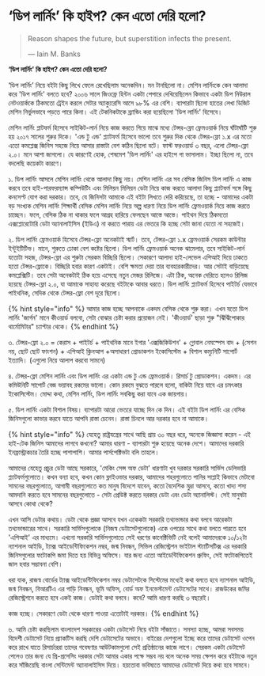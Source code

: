 # ‘ডিপ লার্নিং’ কি হাইপ? কেন এতো দেরি হলো?

> Reason shapes the future, but superstition infects the present.
>
> ― Iain M. Banks

**‘ডিপ লার্নিং’ কি হাইপ? কেন এতো দেরি হলো?**

‘ডিপ লার্নিং’ নিয়ে বইটা কিছু লিখে ফেলে রেখেছিলাম অনেকদিন। মন টানছিলো না। মেশিন লার্নিংকে কেন আলাদা করে 'ডিপ লার্নিং' বলতে হবে? ২০০৬ সালে জিওফ্রে হিন্টন একটা পেপারে দেখিয়েছিলেন কিভাবে একটা ডিপ নিউরাল নেটওয়ার্ককে ঠিকমতো ট্রেইন করলে সেটার অ্যাক্যুরেসি আসে ৯৮% এর বেশি। ব্যাপারটা ছিলো হাতের লেখা ডিজিট মেশিন নির্ভুলভাবে পড়তে পারে কিনা। এই টেকনিকটাকে ব্র্যান্ডিং করা হয়েছিলো 'ডিপ লার্নিং' হিসেবে। 

মেশিন লার্নিং প্লাটফর্ম হিসেবে সাইকিট-লার্ন নিয়ে কাজ করতে গিয়ে মাঝে মধ্যে টেন্সর-ফ্লো ফ্রেমওয়ার্ক নিয়ে ঘাঁটাঘাঁটি শুরু হয় ২০১৭ সালের শুরুর দিকে। 'এন্ড টু এন্ড' প্ল্যাটফর্ম হিসেবে ভালো তবে শুরুর দিক থেকে টেন্সর-ফ্লো ১.x এর মতো এতো কমপ্লেক্স জিনিস সহজে নিয়ে আসার রাস্তাটা বেশ কঠিন ছিলো বটে। ফাস্ট ফরওয়ার্ড ৩ বছর, এলো টেন্সর-ফ্লো ২.০। মনে আশা জাগলো। যে কারণেই হোক, শেষমেশ 'ডিপ লার্নিং' এর হাইপে গা ভাসালাম। ইচ্ছা ছিলো না, তবে বদলেছি কয়েকটা কারণে। 

১. ডিপ লার্নিং আসলে মেশিন লার্নিং থেকে আলাদা কিছু নয়। মেশিন লার্নিং এর সব বেসিক জিনিস ডিপ লার্নিং এ কাজ করবে তবে হাই-পারফরম্যান্স কম্পিউটিং এবং মিলিয়ন মিলিয়ন ডেটা নিয়ে কাজ করতে আলাদা কিছু প্ল্যাটফর্ম সঙ্গে কিছু কনসেপ্ট যোগ করা দরকার। তবে, যে জিনিসটা আমাকে এই বইটা লিখতে দেরি করিয়েছে, তা হচ্ছে - আমাদের একটা বড় সংখ্যক মেশিন লার্নিং শিক্ষার্থী বেসিক মেশিন লার্নিং নিয়ে অল্প ধারণা নিয়ে ডিপ লার্নিং ফ্রেমওয়ার্ক নিয়ে কাজ করতে চাচ্ছেন। ফলে, বেসিক ঠিক না থাকার ফলে আগ্রহ হারিয়ে ফেলছেন আস্তে আস্তে। পাইথন দিয়ে ঠিকমতো এক্সপ্লোরেটোরি ডেটা অ্যানালাইসিস \(ইডিএ\) না করতে পারায় এর ভেতরে কি হচ্ছে সেটা জানা যেতো না সহজেই।  

২. ডিপ লার্নিং ফ্রেমওয়ার্ক হিসেবে টেন্সর-ফ্লো অনেকটাই স্মার্ট। তবে,  টেন্সর-ফ্লো ১.x ফ্রেমওয়ার্ক সেরকম কাউন্টার ইন্টুইটিটিভ। মানে, শুরুতে ঢোকা বেশ কষ্টের ছিলো। ডিপ লার্নিং ফ্রেমওয়ার্ক অনেক ঝামেলার, তবে সাইকিট-লার্ন যতোটা সহজ, টেন্সর-ফ্লো এর শুরুটা সেরকম বিচ্ছিরি ছিলো। সেকারণে আলাদা হাই-লেভেল এপিআই দিয়ে ঢাকতে হতো টেন্সর-ফ্লোকে। বিচ্ছিরি হবার কারণ একটাই। বেশি ক্ষমতা দেয়া তার ব্যবহারকারীদের। আর সেটাই বাড়িয়েছে কমপ্লেক্সিটি। তবে সেটা অনেকটাই ঠিক হয়ে এসেছে নতুন মেজর রিলিজে। এটা ঠিক, অনেক দেরিতে হলেও রিলিজ হয়েছে টেন্সর-ফ্লো ২.০, যা আমাকে সাহায্য করেছে বইটাকে আবার ধরতে। ডিপ লার্নিং প্ল্যাটফর্ম হিসেবে পাইটর্চ যেভাবে পাইথনিক, সেদিক থেকে টেন্সর-ফ্লো বেশ দূরে ছিলো। 

{% hint style="info" %}
আমার কাজ হচ্ছে আপনাকে একদম বেসিক থেকে শুরু করা। এখন যতো ডিপ লার্নিং 'জার্গন' মানে কীওয়ার্ড বলবো, সেটা বোঝার চেষ্টা করার প্রয়োজন নেই। 'কীওয়ার্ড' ছাড়া শুরু  "ঝিঁঝিঁপোকার থার্মোমিটার" চ্যাপ্টার থেকে। 
{% endhint %}

৩. টেন্সর-ফ্লো ২.০  = কেরাস + পাইটর্চ + পাইথনিক মানে ইগার 'এক্সজিকিউশন' + গ্লোবাল নেমস্পেস বাদ + \(সেশন নয়, ছোট ছোট ফাংশন\) + এপিআই ক্লিনআপ +অসাধারণ প্রোডাকশন ইকোসিস্টেম + বিশাল কম্যুনিটি সাপোর্ট ইত্যাদি। \(এগুলো নিয়ে আলাপ করবো সামনে\)

৪. টেন্সর-ফ্লো মেশিন লার্নিং এবং ডিপ লার্নিং এর একটা এন্ড টু এন্ড ফ্রেমওয়ার্ক। রিসার্চ টু প্রোডাকশন। একদম। এর কমিউনিটি সাপোর্ট বেজ ভয়াবহ রকমের ভালো। কোন রকমে বুঝতে পারলে হলো, বাকিটা নিয়ে যাবে এর চমৎকার ইকোসিস্টেম। মোদ্দা কথা, মেশিন লার্নিং, ডিপ লার্নিং সবকিছু করা যাবে এক জায়গায়।  

৫. ডিপ লার্নিং একটা বিশাল বিষয়। ব্যাপারটা আরো ভেতরে যাচ্ছে দিন কে দিন। এই বইটা ডিপ লার্নিং এর বেসিক জিনিসগুলো কাভার করবে যাতে আপনি রাস্তা চেনেন। রাস্তা চিনলে আর দরকার হবে না আমাকে। 

{% hint style="info" %}
যেহেতু রাষ্ট্রযন্ত্রের সাথে আছি প্রায় ৩০ বছর ধরে, অনেকে জিজ্ঞাসা করেন - এই হাই-টেক জিনিস আমাদের লাগবে কখনো? আমার ধারণা - ব্যাপারটা শুরু হয়েছে অনেক দেশে। আমাদের দরকারি ইনফ্রাস্ট্রাকচার তৈরি হচ্ছে পাশাপাশি। আমার পার্সপেক্টিভটা বলি তাহলে। 

আমাদের যেহেতু প্রচুর ডেটা আছে সরকারে, 'মেকিং সেন্স অফ ডেটা' ধারণাটা খুব দরকার সরকারি সার্ভিস ডেলিভারি প্ল্যাটফর্মগুলোতে। কখন বন্যা হবে, কখন কোন ফ্লাইওভার দরকার, আমাদের শহরগুলোতে পানির সাপ্লাই কিভাবে মেটাবো সামনের বছরগুলোতে, আগামী বছরগুলোতে কত মানুষ বিদেশে যাবেন, কতো বৈদেশিক মুদ্রা আসবে, কতো খাদ্য শস্য আমদানি করতে হবে সামনের বছরগুলোতে  - সেটা প্রেডিক্ট করতে দরকার ডেটা এবং ডেটা অ্যানালিস্ট। সেই মানুষটা আসবে কোথা  থেকে?

এখন আসি ডেটার কথায়। ডেটা থেকে প্রজ্ঞা আসবে যখন একেকটা সরকারি তথ্যভান্ডার কথা বলবে আরেকটা তথ্যভান্ডারের সাথে। সরকারি সার্ভিসগুলোকে \(নিজস্ব ডেটাসেটগুলোকে\) একে ওপরের সাথে কথা বলতে পারতে হবে 'এপিআই' এর মাধ্যমে। এখনো সরকারি সার্ভিসগুলোতে সেই ধরণের কানেক্টিভিটি নেই বলেই আমাদেরকে ১০/১২টা ন্যাশনাল আইডি, ট্যাক্স আইডেন্টিফিকেশন নম্বর, জন্ম নিবন্ধন, সিভিল রেজিস্ট্রেশন ভাইটাল স্ট্যাটিসটিক্স এর দরকারি জিনিসগুলোর ফটোকপি জমা দিতে হয় বিভিন্ন অফিসে। যার জন্য এতো আইডেন্টিফিকেশন প্রুফিং, সেই ফটোকপিতেই জাল হবার সম্ভাবনা বেশি।

ধরা যাক, রাজস্ব বোর্ডের ট্যাক্স আইডেন্টিফিকেশন নম্বর ডেটাসেটকে সিস্টেমের মধ্যেই কথা বলতে হবে ন্যাশনাল আইডি, জন্ম নিবন্ধন, বিআরটিএ এর গাড়ি নিবন্ধন, ভূমি অফিস, বোর্ড অফ ইনভেস্টমেন্ট ডেটাসেটের সাথে। রাজউকের জমির রেজিস্ট্রেশনে করতে হবে একই কাজ। ডেটাই কথা বলবে। কবে? আমি ধারণা করছি ৩ বছরেই।

কাজ হচ্ছে। সেকারণে ডেটা থেকে ধারণা পাওয়া এতোটাই  দরকার। 
{% endhint %}

৬. আমি চেষ্টা করছিলাম বাংলাদেশ সরকারের একটা ডেটাসেট নিয়ে বইটা সাঁজাতে। সমস্যা হচ্ছে, আমরা সবসময় বিদেশী ডেটাসেট নিয়ে প্র্যাকটিস করছি দেশি ডেটাসেটের অভাবে। বাইরের দেশগুলো ইচ্ছে করে তাদের ডেটাসেট ওপেন করে রাখে যাতে রিসার্চাররা তাদের গবেষণার আউটকামগুলো সেই প্রতিষ্ঠানের কাজে লাগে। সেরকম একটা ডেটাসেট পেলেও তার জন্য যে প্রি-প্রসেসিং দরকার সেটা আমার একার পক্ষে সম্ভব নয় বলে অনেক সময় ক্ষেপন করে বইটাকে নতুন করে সাঁজিয়েছি বাংলা সেন্টিমেন্ট অ্যানালাইসিস দিয়ে। হয়তোবা ভবিষ্যতে আমাদের ডেটাসেট দিয়ে কথা হবে সামনে। 



